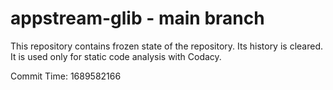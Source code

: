 # appstream-glib - main branch

This repository contains frozen state of the repository.
Its history is cleared. It is used only for static code
analysis with Codacy.

Commit Time: 1689582166
